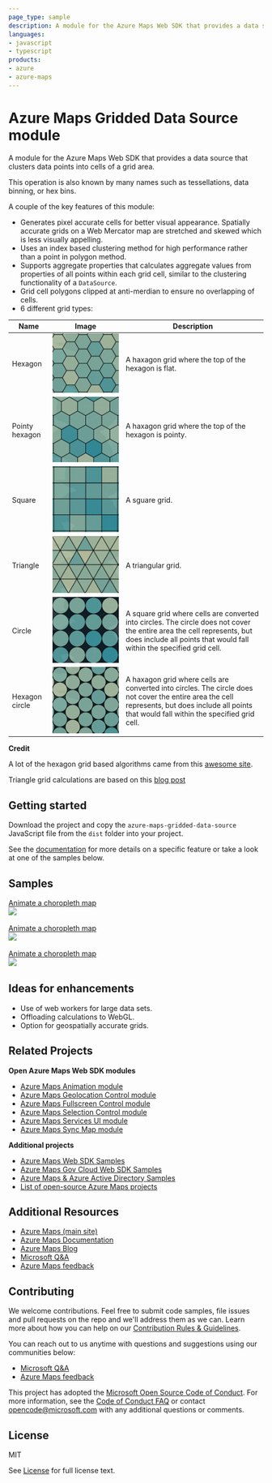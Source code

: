 ```yaml
---
page_type: sample
description: A module for the Azure Maps Web SDK that provides a data source that clusters data points into cells of a grid area.
languages:
- javascript
- typescript
products:
- azure
- azure-maps
---
```


# Azure Maps Gridded Data Source module

A module for the Azure Maps Web SDK that provides a data source that clusters data points into cells of a grid area.

This operation is also known by many names such as tessellations, data binning, or hex bins. 

A couple of the key features of this module:

- Generates pixel accurate cells for better visual appearance. Spatially accurate grids on a Web Mercator map are stretched and skewed which is less visually appelling. 
- Uses an index based clustering method for high performance rather than a point in polygon method.
- Supports aggregate properties that calculates aggregate values from properties of all points within each grid cell, similar to the clustering functionality of a `DataSource`.
- Grid cell polygons clipped at anti-merdian to ensure no overlapping of cells.
- 6 different grid types:

| Name | Image | Description | 
|-------|------|-------------|
| Hexagon | ![hexagon grid](https://github.com/Azure-Samples/azure-maps-gridded-data-source/blob/main/docs/images/hexagon.png) | A haxagon grid where the top of the hexagon is flat. |
| Pointy hexagon | ![pointy hexagon grid](https://github.com/Azure-Samples/azure-maps-gridded-data-source/blob/main/docs/images/pointyhexagon.png) | A haxagon grid where the top of the hexagon is pointy. |
| Square | ![square grid](https://github.com/Azure-Samples/azure-maps-gridded-data-source/blob/main/docs/images/square.png) | A sguare grid. |
| Triangle | ![triangle grid](https://github.com/Azure-Samples/azure-maps-gridded-data-source/blob/main/docs/images/triangle.png) | A triangular grid. |
| Circle | ![circle grid](https://github.com/Azure-Samples/azure-maps-gridded-data-source/blob/main/docs/images/circle.png) | A square grid where cells are converted into circles. The circle does not cover the entire area the cell represents, but does include all points that would fall within the specified grid cell. |
| Hexagon circle  | ![hexagon circle grid](https://github.com/Azure-Samples/azure-maps-gridded-data-source/blob/main/docs/images/hexcircle.png) | A haxagon grid where cells are converted into circles. The circle does not cover the entire area the cell represents, but does include all points that would fall within the specified grid cell. |

**Credit**

A lot of the hexagon grid based algorithms came from this [awesome site](https://www.redblobgames.com/grids/hexagons/).

Triangle grid calculations are based on this [blog post](http://csharphelper.com/blog/2015/10/draw-a-triangular-grid-in-c/)

## Getting started

Download the project and copy the `azure-maps-gridded-data-source` JavaScript file from the `dist` folder into your project. 

See the [documentation](https://github.com/Azure-Samples/azure-maps-gridded-data-source/tree/main/docs) for more details on a specific feature or take a look at one of the samples below.

## Samples

[Animate a choropleth map](https://azuremapscodesamples.azurewebsites.net/index.html?sample=Extruded%20gridded%20data%20source)
<br/>[<img src="https://github.com/Azure-Samples/AzureMapsCodeSamples/raw/master/AzureMapsCodeSamples/SiteResources/screenshots/Extruded-gridded-data-source.jpg" height="200px">](https://azuremapscodesamples.azurewebsites.net/index.html?sample=Extruded%20gridded%20data%20source)

[Animate a choropleth map](https://azuremapscodesamples.azurewebsites.net/index.html?sample=Show%20points%20of%20gridded%20data%20source)
<br/>[<img src="https://github.com/Azure-Samples/AzureMapsCodeSamples/raw/master/AzureMapsCodeSamples/SiteResources/screenshots/Show-points-of-gridded-data-source.jpg" height="200px">](https://azuremapscodesamples.azurewebsites.net/index.html?sample=Show%20points%20of%20gridded%20data%20source)

[Animate a choropleth map](https://azuremapscodesamples.azurewebsites.net/index.html?sample=Gridded%20data%20source%20options)
<br/>[<img src="https://github.com/Azure-Samples/AzureMapsCodeSamples/raw/master/AzureMapsCodeSamples/SiteResources/screenshots/Gridded-data-source-options.jpg" height="200px">](https://azuremapscodesamples.azurewebsites.net/index.html?sample=Gridded%20data%20source%20options)

## Ideas for enhancements

- Use of web workers for large data sets.
- Offloading calculations to WebGL.
- Option for geospatially accurate grids.

## Related Projects

**Open Azure Maps Web SDK modules**

* [Azure Maps Animation module](https://github.com/Azure-Samples/azure-maps-animations)
* [Azure Maps Geolocation Control module](https://github.com/Azure-Samples/azure-maps-geolocation-control)
* [Azure Maps Fullscreen Control module](https://github.com/Azure-Samples/azure-maps-fullscreen-control)
* [Azure Maps Selection Control module](https://github.com/Azure-Samples/azure-maps-selection-control)
* [Azure Maps Services UI module](https://github.com/Azure-Samples/azure-maps-services-ui)
* [Azure Maps Sync Map module](https://github.com/Azure-Samples/azure-maps-sync-maps)

**Additional projects**

* [Azure Maps Web SDK Samples](https://github.com/Azure-Samples/AzureMapsCodeSamples)
* [Azure Maps Gov Cloud Web SDK Samples](https://github.com/Azure-Samples/AzureMapsGovCloudCodeSamples)
* [Azure Maps & Azure Active Directory Samples](https://github.com/Azure-Samples/Azure-Maps-AzureAD-Samples)
* [List of open-source Azure Maps projects](https://github.com/microsoft/Maps/blob/master/AzureMaps.md)

## Additional Resources

* [Azure Maps (main site)](https://azure.com/maps)
* [Azure Maps Documentation](https://docs.microsoft.com/azure/azure-maps/index)
* [Azure Maps Blog](https://azure.microsoft.com/blog/topics/azure-maps/)
* [Microsoft Q&A](https://docs.microsoft.com/answers/topics/azure-maps.html)
* [Azure Maps feedback](https://feedback.azure.com/forums/909172-azure-maps)

## Contributing

We welcome contributions. Feel free to submit code samples, file issues and pull requests on the repo and we'll address them as we can. 
Learn more about how you can help on our [Contribution Rules & Guidelines](https://github.com/Azure-Samples/azure-maps-gridded-data-source/blob/master/CONTRIBUTING.md). 

You can reach out to us anytime with questions and suggestions using our communities below:
* [Microsoft Q&A](https://docs.microsoft.com/answers/topics/azure-maps.html)
* [Azure Maps feedback](https://feedback.azure.com/forums/909172-azure-maps)

This project has adopted the [Microsoft Open Source Code of Conduct](https://opensource.microsoft.com/codeofconduct/). 
For more information, see the [Code of Conduct FAQ](https://opensource.microsoft.com/codeofconduct/faq/) or 
contact [opencode@microsoft.com](mailto:opencode@microsoft.com) with any additional questions or comments.

## License

MIT
 
See [License](https://github.com/Azure-Samples/azure-maps-gridded-data-source/blob/master/LICENSE.md) for full license text.
